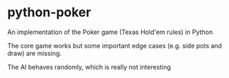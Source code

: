 python-poker
============

An implementation of the Poker game (Texas Hold'em rules) in Python

The core game works but some important edge cases (e.g. side pots and draw) are missing.

The AI behaves randomly, which is really not interesting
